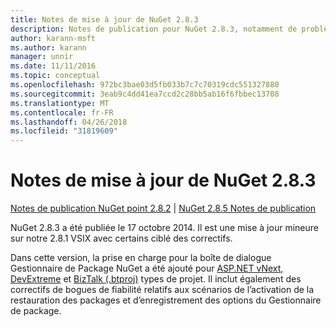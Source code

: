 ```yaml
---
title: Notes de mise à jour de NuGet 2.8.3
description: Notes de publication pour NuGet 2.8.3, notamment de problèmes connus, des correctifs de bogues, les fonctionnalités ajoutées et dcr.
author: karann-msft
ms.author: karann
manager: unnir
ms.date: 11/11/2016
ms.topic: conceptual
ms.openlocfilehash: 972bc3bae03d5fb033b7c7c70319cdc551327880
ms.sourcegitcommit: 3eab9c4dd41ea7ccd2c28bb5ab16f6fbbec13708
ms.translationtype: MT
ms.contentlocale: fr-FR
ms.lasthandoff: 04/26/2018
ms.locfileid: "31819609"
---
```

# <a name="nuget-283-release-notes"></a>Notes de mise à jour de NuGet 2.8.3

[Notes de publication NuGet point 2.8.2](../release-notes/nuget-2.8.2.md) | [NuGet 2.8.5 Notes de publication](../release-notes/nuget-2.8.5.md)

NuGet 2.8.3 a été publiée le 17 octobre 2014. Il est une mise à jour mineure sur notre 2.8.1 VSIX avec certains ciblé des correctifs.

Dans cette version, la prise en charge pour la boîte de dialogue Gestionnaire de Package NuGet a été ajouté pour [ASP.NET vNext](http://www.asp.net/vnext), [DevExtreme](http://js.devexpress.com/) et [BizTalk (.btproj)](/biztalk/core/developing-biztalk-server-applications) types de projet. Il inclut également des correctifs de bogues de fiabilité relatifs aux scénarios de l’activation de la restauration des packages et d’enregistrement des options du Gestionnaire de package.
